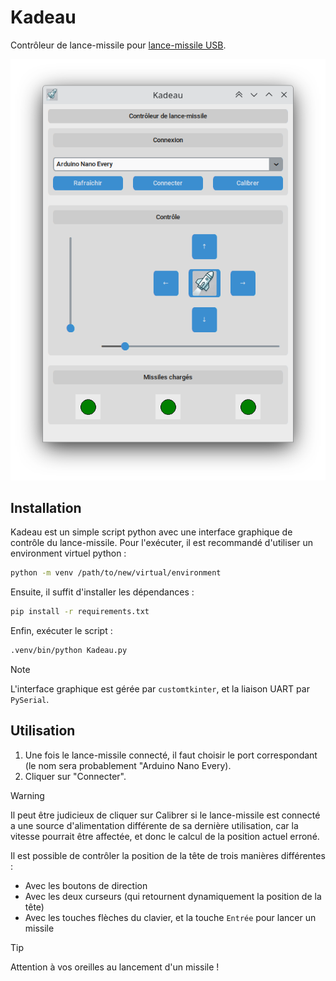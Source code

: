 # Kadeau

Contrôleur de lance-missile pour [lance-missile USB](https://github.com/zetiti10/Lance-missile).

![Image](assets/screenshot.png)

## Installation

Kadeau est un simple script python avec une interface graphique de contrôle du lance-missile. Pour l'exécuter, il est recommandé d'utiliser un environment virtuel python :

```bash
python -m venv /path/to/new/virtual/environment
```

Ensuite, il suffit d'installer les dépendances :

```bash
pip install -r requirements.txt
```

Enfin, exécuter le script :

```bash
.venv/bin/python Kadeau.py
```

> [!NOTE]
> L'interface graphique est gérée par `customtkinter`, et la liaison UART par `PySerial`.

## Utilisation

1. Une fois le lance-missile connecté, il faut choisir le port correspondant (le nom sera probablement "Arduino Nano Every).
2. Cliquer sur "Connecter".

> [!WARNING]
> Il peut être judicieux de cliquer sur Calibrer si le lance-missile est connecté a une source d'alimentation différente de sa dernière utilisation, car la vitesse pourrait être affectée, et donc le calcul de la position actuel erroné.

Il est possible de contrôler la position de la tête de trois manières différentes :

- Avec les boutons de direction
- Avec les deux curseurs (qui retournent dynamiquement la position de la tête)
- Avec les touches flèches du clavier, et la touche `Entrée` pour lancer un missile

> [!TIP]
> Attention à vos oreilles au lancement d'un missile !
